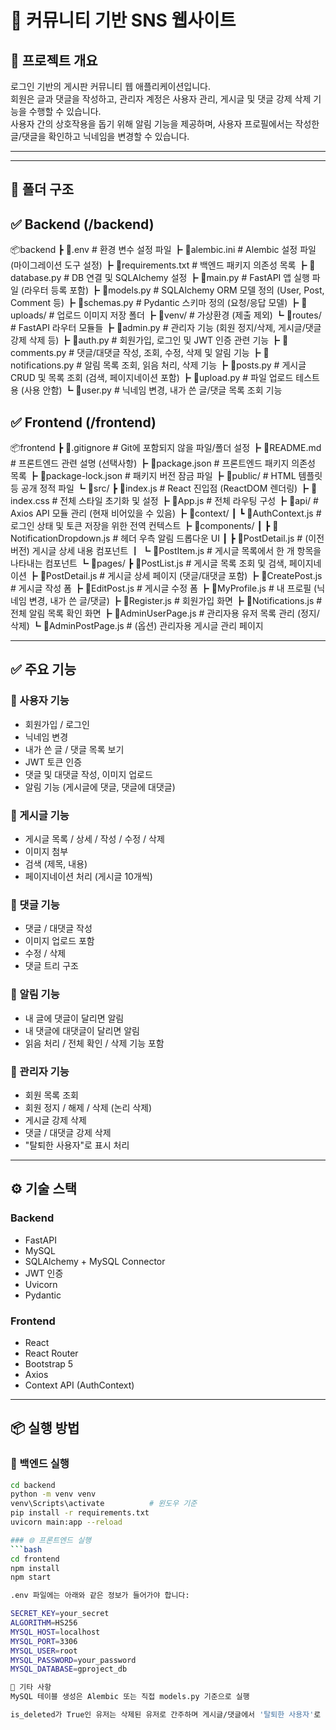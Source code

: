 # 📌 커뮤니티 기반 SNS 웹사이트

## 📖 프로젝트 개요

로그인 기반의 게시판 커뮤니티 웹 애플리케이션입니다.  
회원은 글과 댓글을 작성하고, 관리자 계정은 사용자 관리, 게시글 및 댓글 강제 삭제 기능을 수행할 수 있습니다.  
사용자 간의 상호작용을 돕기 위해 알림 기능을 제공하며, 사용자 프로필에서는 작성한 글/댓글을 확인하고 닉네임을 변경할 수 있습니다.

---


---

## 📁 폴더 구조


## ✅ Backend (/backend)
📦backend
 ┣ 📜.env                      # 환경 변수 설정 파일
 ┣ 📜alembic.ini              # Alembic 설정 파일 (마이그레이션 도구 설정)
 ┣ 📜requirements.txt         # 백엔드 패키지 의존성 목록
 ┣ 📜database.py              # DB 연결 및 SQLAlchemy 설정
 ┣ 📜main.py                  # FastAPI 앱 실행 파일 (라우터 등록 포함)
 ┣ 📜models.py                # SQLAlchemy ORM 모델 정의 (User, Post, Comment 등)
 ┣ 📜schemas.py               # Pydantic 스키마 정의 (요청/응답 모델)
 ┣ 📂uploads/                 # 업로드 이미지 저장 폴더
 ┣ 📂venv/                    # 가상환경 (제출 제외)
 ┗ 📂routes/                  # FastAPI 라우터 모듈들
   ┣ 📜admin.py               # 관리자 기능 (회원 정지/삭제, 게시글/댓글 강제 삭제 등)
   ┣ 📜auth.py                # 회원가입, 로그인 및 JWT 인증 관련 기능
   ┣ 📜comments.py            # 댓글/대댓글 작성, 조회, 수정, 삭제 및 알림 기능
   ┣ 📜notifications.py       # 알림 목록 조회, 읽음 처리, 삭제 기능
   ┣ 📜posts.py               # 게시글 CRUD 및 목록 조회 (검색, 페이지네이션 포함)
   ┣ 📜upload.py              # 파일 업로드 테스트용 (사용 안함)
   ┗ 📜user.py                # 닉네임 변경, 내가 쓴 글/댓글 목록 조회 기능


## ✅ Frontend (/frontend)
   📦frontend
 ┣ 📜.gitignore               # Git에 포함되지 않을 파일/폴더 설정
 ┣ 📜README.md                # 프론트엔드 관련 설명 (선택사항)
 ┣ 📜package.json             # 프론트엔드 패키지 의존성 목록
 ┣ 📜package-lock.json        # 패키지 버전 잠금 파일
 ┣ 📂public/                  # HTML 템플릿 등 공개 정적 파일
 ┗ 📂src/
   ┣ 📜index.js               # React 진입점 (ReactDOM 렌더링)
   ┣ 📜index.css              # 전체 스타일 초기화 및 설정
   ┣ 📜App.js                 # 전체 라우팅 구성
   ┣ 📂api/                   # Axios API 모듈 관리 (현재 비어있을 수 있음)
   ┣ 📂context/
   ┃ ┗ 📜AuthContext.js       # 로그인 상태 및 토큰 저장을 위한 전역 컨텍스트
   ┣ 📂components/
   ┃ ┣ 📜NotificationDropdown.js # 헤더 우측 알림 드롭다운 UI
   ┃ ┣ 📜PostDetail.js            # (이전 버전) 게시글 상세 내용 컴포넌트
   ┃ ┗ 📜PostItem.js              # 게시글 목록에서 한 개 항목을 나타내는 컴포넌트
   ┗ 📂pages/
     ┣ 📜PostList.js           # 게시글 목록 조회 및 검색, 페이지네이션
     ┣ 📜PostDetail.js         # 게시글 상세 페이지 (댓글/대댓글 포함)
     ┣ 📜CreatePost.js         # 게시글 작성 폼
     ┣ 📜EditPost.js           # 게시글 수정 폼
     ┣ 📜MyProfile.js          # 내 프로필 (닉네임 변경, 내가 쓴 글/댓글)
     ┣ 📜Register.js           # 회원가입 화면
     ┣ 📜Notifications.js      # 전체 알림 목록 확인 화면
     ┣ 📜AdminUserPage.js      # 관리자용 유저 목록 관리 (정지/삭제)
     ┗ 📜AdminPostPage.js      # (옵션) 관리자용 게시글 관리 페이지


---

## ✅ 주요 기능

### 👤 사용자 기능

- 회원가입 / 로그인
- 닉네임 변경
- 내가 쓴 글 / 댓글 목록 보기
- JWT 토큰 인증
- 댓글 및 대댓글 작성, 이미지 업로드
- 알림 기능 (게시글에 댓글, 댓글에 대댓글)

### 📝 게시글 기능

- 게시글 목록 / 상세 / 작성 / 수정 / 삭제
- 이미지 첨부
- 검색 (제목, 내용)
- 페이지네이션 처리 (게시글 10개씩)

### 💬 댓글 기능

- 댓글 / 대댓글 작성
- 이미지 업로드 포함
- 수정 / 삭제
- 댓글 트리 구조

### 📢 알림 기능

- 내 글에 댓글이 달리면 알림
- 내 댓글에 대댓글이 달리면 알림
- 읽음 처리 / 전체 확인 / 삭제 기능 포함

### 🔐 관리자 기능

- 회원 목록 조회
- 회원 정지 / 해제 / 삭제 (논리 삭제)
- 게시글 강제 삭제
- 댓글 / 대댓글 강제 삭제
- "탈퇴한 사용자"로 표시 처리

---

## ⚙️ 기술 스택

### Backend
- FastAPI
- MySQL
- SQLAlchemy + MySQL Connector
- JWT 인증
- Uvicorn
- Pydantic

### Frontend
- React
- React Router
- Bootstrap 5
- Axios
- Context API (AuthContext)

---

## 📦 실행 방법

### 🔧 백엔드 실행

```bash
cd backend
python -m venv venv
venv\Scripts\activate          # 윈도우 기준
pip install -r requirements.txt
uvicorn main:app --reload

### 🌐 프론트엔드 실행
```bash
cd frontend
npm install
npm start

.env 파일에는 아래와 같은 정보가 들어가야 합니다:

SECRET_KEY=your_secret
ALGORITHM=HS256
MYSQL_HOST=localhost
MYSQL_PORT=3306
MYSQL_USER=root
MYSQL_PASSWORD=your_password
MYSQL_DATABASE=gproject_db

📝 기타 사항
MySQL 테이블 생성은 Alembic 또는 직접 models.py 기준으로 실행

is_deleted가 True인 유저는 삭제된 유저로 간주하며 게시글/댓글에서 '탈퇴한 사용자'로 표시됨
